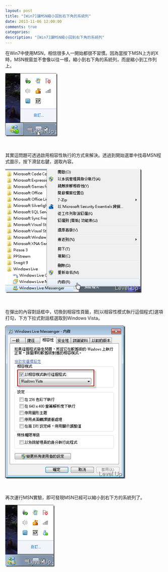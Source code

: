 ```yaml
---
layout: post
title: "[Win7]讓MSN縮小回到右下角的系統列"
date: 2013-11-06 12:00:00
comments: true
categories: 
description: "[Win7]讓MSN縮小回到右下角的系統列"
---
```

<p>在Win7中使用MSN，相信很多人一開始都很不習慣。因為當按下MSN上方的X時，MSN視窗並不會像以往一樣，縮小到右下角的系統列，而是縮小到工作列上。</p>  <p><img style="border-right-width: 0px; display: inline; border-top-width: 0px; border-bottom-width: 0px; border-left-width: 0px" title="image" border="0" alt="image" src="\images\posts\a99d90f6-5e41-43e4-b9e2-0baf1bc3f162\image_thumb_3.png" width="166" height="200" /></a></p>  <p> </p>  <p>其實這問題可透過啟用相容性執行的方式來解決。透過到開始選單中找尋MSN程式圖示，按下滑鼠右鍵，選取內容。</p>  <p><a href="http://files.dotblogs.com.tw/larrynung/1004/a54af8f3f5f5_AB4B/image_2.png"><img style="border-right-width: 0px; display: inline; border-top-width: 0px; border-bottom-width: 0px; border-left-width: 0px" title="image" border="0" alt="image" src="\images\posts\a99d90f6-5e41-43e4-b9e2-0baf1bc3f162\image_thumb.png" width="433" height="392" /></a></p>  <p> </p>  <p>在彈出的內容對話框中，切換到相容性頁籤，把[以相容性模式執行這個程式]選項打勾，下方下拉式對話框選取到Windows Vista。</p>  <p><a href="http://files.dotblogs.com.tw/larrynung/1004/a54af8f3f5f5_AB4B/image_6.png"><img style="border-right-width: 0px; display: inline; border-top-width: 0px; border-bottom-width: 0px; border-left-width: 0px" title="image" border="0" alt="image" src="\images\posts\a99d90f6-5e41-43e4-b9e2-0baf1bc3f162\image_thumb_2.png" width="381" height="484" /></a> </p>  <p> </p>  <p>再次運行MSN實驗，即可發現MSN已經可以縮小到右下方的系統列了。</p>  <p><a href="http://files.dotblogs.com.tw/larrynung/1004/a54af8f3f5f5_AB4B/image_10.png"><img style="border-right-width: 0px; display: inline; border-top-width: 0px; border-bottom-width: 0px; border-left-width: 0px" title="image" border="0" alt="image" src="\images\posts\a99d90f6-5e41-43e4-b9e2-0baf1bc3f162\image_thumb_4.png" width="157" height="196" /></p>